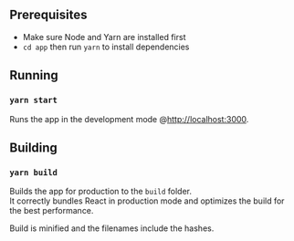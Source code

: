 ## Prerequisites

- Make sure Node and Yarn are installed first
- `cd app` then run `yarn` to install dependencies

## Running

### `yarn start`

Runs the app in the development mode @[http://localhost:3000](http://localhost:3000).

## Building

### `yarn build`

Builds the app for production to the `build` folder.<br />
It correctly bundles React in production mode and optimizes the build for the best performance.

Build is minified and the filenames include the hashes.<br />
